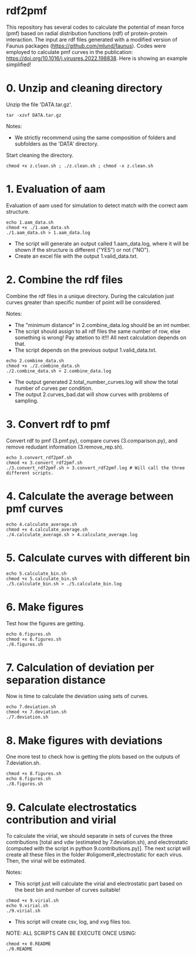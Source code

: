 # rdf2pmf

This repository has several codes to calculate the potential of mean force (pmf) based on radial distribution functions (rdf) of protein-protein interaction. The input are rdf files generated with a modified version of Faunus packages (https://github.com/mlund/faunus). Codes were employed to calculate pmf curves in the publication: https://doi.org/10.1016/j.virusres.2022.198838. Here is showing an example simplified!

# 0. Unzip and cleaning directory

Unzip the file 'DATA.tar.gz'.

	tar -xzvf DATA.tar.gz
	
   Notes:
   - We strictly recommend using the same composition of folders and subfolders as the 'DATA' directory.

Start cleaning the directory.

	chmod +x z.clean.sh ; ./z.clean.sh ; chmod -x z.clean.sh

# 1. Evaluation of aam

Evaluation of aam used for simulation to detect match with the correct aam structure.

 	echo 1.aam_data.sh
 	chmod +x ./1.aam_data.sh
 	./1.aam_data.sh > 1.aam_data.log

- The script will generate an output called 1.aam_data.log, where it will be shown if the structure is different ("YES") or not ("NO").
- Create an excel file with the output 1.valid_data.txt.

# 2. Combine the rdf files

Combine the rdf files in a unique directory. During the calculation just curves greater than specific number of point will be considered. 

   Notes:
   - The "minimum distance" in 2.combine_data.log should be an int number.
   - The script should assign to all rdf files the same number of row, else something is wrong! Pay attetion to it!!! All next calculation depends on that.
   - The script depends on the previous output 1.valid_data.txt.

 	echo 2.combine_data.sh
	chmod +x ./2.combine_data.sh
	./2.combine_data.sh > 2.combine_data.log

 - The output generated 2.total_number_curves.log will show the total number of curves per condition.
 - The output 2.curves_bad.dat will show curves with problems of sampling.

# 3. Convert rdf to pmf 

Convert rdf to pmf (3.pmf.py), compare curves (3.comparison.py), and remove redudant information (3.remove_rep.sh).
 
 	echo 3.convert_rdf2pmf.sh
 	chmod +x 3.convert_rdf2pmf.sh
	./3.convert_rdf2pmf.sh > 3.convert_rdf2pmf.log # Will call the three different scripts.

# 4. Calculate the average between pmf curves

 	echo 4.calculate_average.sh
 	chmod +x 4.calculate_average.sh
 	./4.calculate_average.sh > 4.calculate_average.log

# 5. Calculate curves with different bin

 	echo 5.calculate_bin.sh
 	chmod +x 5.calculate_bin.sh
 	./5.calculate_bin.sh > ./5.calculate_bin.log

# 6. Make figures

Test how the figures are getting.

	echo 6.figures.sh
	chmod +x 6.figures.sh
	./6.figures.sh

# 7. Calculation of deviation per separation distance

Now is time to calculate the deviation using sets of curves.

	echo 7.deviation.sh 
	chmod +x 7.deviation.sh 
	./7.deviation.sh 

# 8. Make figures with deviations

One more test to check how is getting the plots based on the outputs of 7.deviation.sh. 

	chmod +x 8.figures.sh
	echo 8.figures.sh
	./8.figures.sh

# 9. Calculate electrostatics contribution and virial

To calculate the virial, we should separate in sets of curves the three contributions [total and vdw (estimated by 7.deviation.sh), and electrostatic (computed with the script in python 9.contributions.py)]. The next script will create all these files in the folder #oligomer#_electrostatic for each virus. Then, the virial will be estimated.

  Notes:
   - This script just will calculate the virial and electrostatic part based on the best bin and number of curves suitable!

	chmod +x 9.virial.sh
	echo 9.virial.sh
	./9.virial.sh
 
 - This script will create csv, log, and xvg files too.

NOTE: ALL SCRIPTS CAN BE EXECUTE ONCE USING: 

	chmod +x 0.README
	./0.README
